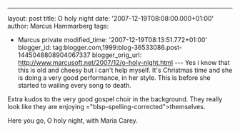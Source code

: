 ---
layout: post
title: O holy night
date: '2007-12-19T08:08:00.000+01:00'
author: Marcus Hammarberg
tags:
  - Marcus
private
modified_time: '2007-12-19T08:13:51.772+01:00'
blogger_id: tag:blogger.com,1999:blog-36533086.post-1445048808904067337
blogger_orig_url: http://www.marcusoft.net/2007/12/o-holy-night.html ---
Yes i know that this is old and cheesy but i can't help myself. It's
Christmas time and she is doing a very good performance, in her style.
This is before she started to wailing every song to death.

Extra kudos to the very good gospel choir in the background. They really
look like they are enjoying <span>="blsp-spelling-corrected">themselves</span>.

Here you go, O holy night, with Maria Carey.

